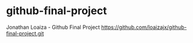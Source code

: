 # github-final-project
Jonathan Loaiza - Github Final Project
https://github.com/loaizajx/github-final-project.git
